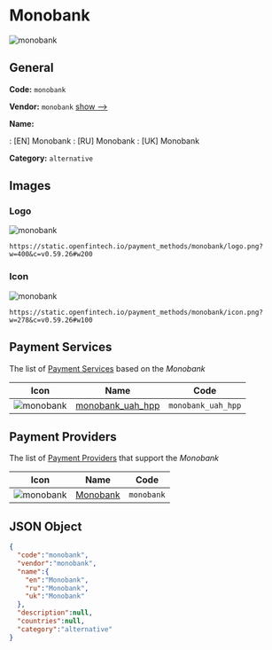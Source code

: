
# Monobank 
![monobank](https://static.openfintech.io/payment_methods/monobank/logo.png?w=400&c=v0.59.26#w200)  

## General 
**Code:** `monobank` 
 
**Vendor:** `monobank` [show -->](/vendors/monobank/) 
 
**Name:** 
 
:	[EN] Monobank 
:	[RU] Monobank 
:	[UK] Monobank 
 
**Category:** `alternative` 
 

## Images 

### Logo 
![monobank](https://static.openfintech.io/payment_methods/monobank/logo.png?w=400&c=v0.59.26#w200)  

```
https://static.openfintech.io/payment_methods/monobank/logo.png?w=400&c=v0.59.26#w200
```  

### Icon 
![monobank](https://static.openfintech.io/payment_methods/monobank/icon.png?w=278&c=v0.59.26#w100)  

```
https://static.openfintech.io/payment_methods/monobank/icon.png?w=278&c=v0.59.26#w100
```  

## Payment Services 
 
The list of [Payment Services](/payment-services/) based on the _Monobank_ 

|Icon|Name|Code| 
|:---:|:---:|:---:| 
|![monobank](https://static.openfintech.io/payment_methods/monobank/icon.png?w=278&c=v0.59.26#w100) |[monobank_uah_hpp](/payment-services/monobank_uah_hpp/)|`monobank_uah_hpp`| 
 

## Payment Providers 
 
The list of [Payment Providers](/payment-providers/) that support the _Monobank_ 

|Icon|Name|Code| 
|:---:|:---:|:---:| 
|![monobank](https://static.openfintech.io/payment_providers/monobank/icon.svg?w=278&c=v0.59.26#w100) |[Monobank](/payment-providers/monobank/)|`monobank`| 
 

## JSON Object 

```json
{
  "code":"monobank",
  "vendor":"monobank",
  "name":{
    "en":"Monobank",
    "ru":"Monobank",
    "uk":"Monobank"
  },
  "description":null,
  "countries":null,
  "category":"alternative"
}
```  
